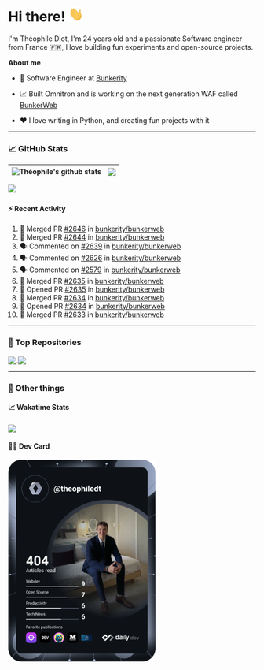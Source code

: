 # Hi there! <img src="./wave.gif" width="30px" height="30px" />

I'm Théophile Diot, I'm 24 years old and a passionate Software engineer from France 🇫🇷, I love building fun experiments and open-source projects.

**About me**

- 💼 Software Engineer at [Bunkerity](https://www.bunkerity.com/)

- 📈 Built Omnitron and is working on the next generation WAF called [BunkerWeb](https://www.bunkerweb.io)

- ❤️ I love writing in Python, and creating fun projects with it

---

### 📈 GitHub Stats

| <img align="center" src="https://github-readme-stats.vercel.app/api?username=TheophileDiot&show_icons=true&include_all_commits=true&theme=algolia&hide_border=true&rank_icon=github" alt="Théophile's github stats" /> | <img align="center" src="https://github-readme-stats.vercel.app/api/top-langs/?username=TheophileDiot&layout=compact&theme=algolia&hide_border=true" /> |
| ---------------------------------------------------------------------------------------------------------------------------------------------------------------------------------------------------------------------- | ------------------------------------------------------------------------------------------------------------------------------------------------------- |

![](https://github-readme-activity-graph.vercel.app/graph?username=TheophileDiot&theme=tokyo-night)

#### :zap: Recent Activity

<!--START_SECTION:activity-->
1. 🎉 Merged PR [#2646](https://github.com/bunkerity/bunkerweb/pull/2646) in [bunkerity/bunkerweb](https://github.com/bunkerity/bunkerweb)
2. 🎉 Merged PR [#2644](https://github.com/bunkerity/bunkerweb/pull/2644) in [bunkerity/bunkerweb](https://github.com/bunkerity/bunkerweb)
3. 🗣 Commented on [#2639](https://github.com/bunkerity/bunkerweb/issues/2639#issuecomment-3246001698) in [bunkerity/bunkerweb](https://github.com/bunkerity/bunkerweb)
4. 🗣 Commented on [#2626](https://github.com/bunkerity/bunkerweb/issues/2626#issuecomment-3245982290) in [bunkerity/bunkerweb](https://github.com/bunkerity/bunkerweb)
5. 🗣 Commented on [#2579](https://github.com/bunkerity/bunkerweb/issues/2579#issuecomment-3242450333) in [bunkerity/bunkerweb](https://github.com/bunkerity/bunkerweb)
6. 🎉 Merged PR [#2635](https://github.com/bunkerity/bunkerweb/pull/2635) in [bunkerity/bunkerweb](https://github.com/bunkerity/bunkerweb)
7. 💪 Opened PR [#2635](https://github.com/bunkerity/bunkerweb/pull/2635) in [bunkerity/bunkerweb](https://github.com/bunkerity/bunkerweb)
8. 🎉 Merged PR [#2634](https://github.com/bunkerity/bunkerweb/pull/2634) in [bunkerity/bunkerweb](https://github.com/bunkerity/bunkerweb)
9. 💪 Opened PR [#2634](https://github.com/bunkerity/bunkerweb/pull/2634) in [bunkerity/bunkerweb](https://github.com/bunkerity/bunkerweb)
10. 🎉 Merged PR [#2633](https://github.com/bunkerity/bunkerweb/pull/2633) in [bunkerity/bunkerweb](https://github.com/bunkerity/bunkerweb)
<!--END_SECTION:activity-->

---

### 🔧 Top Repositories

<a href="https://github.com/bunkerity/bunkerweb">
  <img align="center" src="https://github-readme-stats.vercel.app/api/pin/?username=Bunkerity&repo=bunkerweb&theme=algolia" />
</a>
<a href="https://github.com/TheophileDiot/Omnitron">
  <img align="center" src="https://github-readme-stats.vercel.app/api/pin/?username=TheophileDiot&repo=Omnitron&theme=algolia" />
</a>

---

### 🎉 Other things

#### 📈 Wakatime Stats

<a href="https://wakatime.com/@theophile_bunkerity">
  <img align="center" src="https://github-readme-stats.vercel.app/api/wakatime?username=3aa5ce41-c253-43d9-8441-a721e446a45f&layout=compact&theme=algolia" />
</a>

#### 👨‍💻 Dev Card

<a href="https://app.daily.dev/TheophileDt">
  <img src="./devcard.svg" width="300" alt="Théophile Diot's Dev Card"/>
</a>
